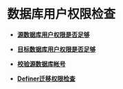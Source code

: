 # 数据库用户权限检查<a name="drs_12_0007"></a>

-   **[源数据库用户权限是否足够](源数据库用户权限是否足够.md)**  

-   **[目标数据库用户权限是否足够](目标数据库用户权限是否足够.md)**  

-   **[校验源数据库帐号](校验源数据库帐号.md)**  

-   **[Definer迁移权限检查](Definer迁移权限检查.md)**  


